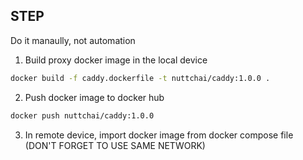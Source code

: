 ## STEP

Do it manaully, not automation

1. Build proxy docker image in the local device

```bash
docker build -f caddy.dockerfile -t nuttchai/caddy:1.0.0 .
```

2. Push docker image to docker hub

```bash
docker push nuttchai/caddy:1.0.0
```

3. In remote device, import docker image from docker compose file (DON'T FORGET TO USE SAME NETWORK)
